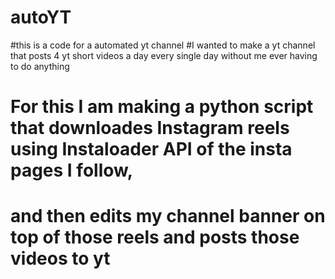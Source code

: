 # autoYT

#this is a code for a automated yt channel
#I wanted to make a yt channel that posts 4 yt short videos a day every single day without me ever having to do anything
# For this I am making a python script that downloades Instagram reels using Instaloader API of the insta pages I follow,
# and then edits my channel banner on top of those reels and posts those videos to yt
